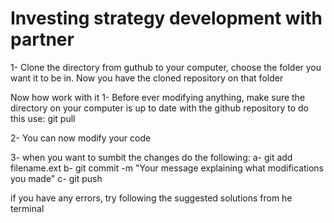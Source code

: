 # Investing strategy development with partner

1- Clone the directory from guthub to your computer, choose the folder you want it to be in. Now you have the cloned repository on that folder

Now how work with it
1- Before ever modifying anything, make sure the directory on your computer is up to date with the github repository to do this use: git pull

2- You can now modify your code

3- when you want to sumbit the changes do the following:
    a- git add filename.ext
    b- git commit -m "Your message explaining what modifications you made"
    c- git push

if you have any errors, try following the suggested solutions from he terminal
